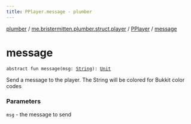 ```yaml
---
title: PPlayer.message - plumber
---
```


[plumber](../../index.html) / [me.bristermitten.plumber.struct.player](../index.html) / [PPlayer](index.html) / [message](./message.html)

# message

`abstract fun message(msg: `[`String`](https://kotlinlang.org/api/latest/jvm/stdlib/kotlin/-string/index.html)`): `[`Unit`](https://kotlinlang.org/api/latest/jvm/stdlib/kotlin/-unit/index.html)

Send a message to the player.
The String will be colored for Bukkit color codes

### Parameters

`msg` - the message to send